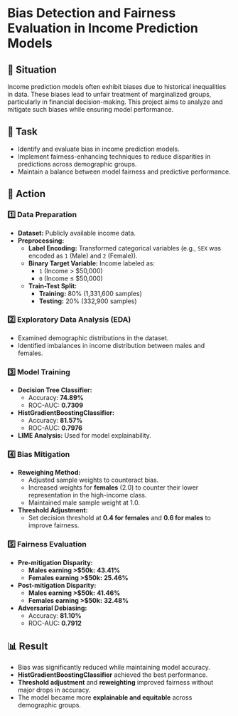 # Bias Detection and Fairness Evaluation in Income Prediction Models

## 📌 Situation
Income prediction models often exhibit biases due to historical inequalities in data. These biases lead to unfair treatment of marginalized groups, particularly in financial decision-making. This project aims to analyze and mitigate such biases while ensuring model performance.

## 🎯 Task
- Identify and evaluate bias in income prediction models.
- Implement fairness-enhancing techniques to reduce disparities in predictions across demographic groups.
- Maintain a balance between model fairness and predictive performance.

## 🔨 Action
### **1️⃣ Data Preparation**
- **Dataset:** Publicly available income data.
- **Preprocessing:**
  - **Label Encoding:** Transformed categorical variables (e.g., `SEX` was encoded as `1` (Male) and `2` (Female)).
  - **Binary Target Variable:** Income labeled as:
    - `1` (Income > $50,000)
    - `0` (Income ≤ $50,000)
  - **Train-Test Split:**
    - **Training:** 80% (1,331,600 samples)
    - **Testing:** 20% (332,900 samples)

### **2️⃣ Exploratory Data Analysis (EDA)**
- Examined demographic distributions in the dataset.
- Identified imbalances in income distribution between males and females.

### **3️⃣ Model Training**
- **Decision Tree Classifier:**
  - Accuracy: **74.89%**
  - ROC-AUC: **0.7309**
- **HistGradientBoostingClassifier:**
  - Accuracy: **81.57%**
  - ROC-AUC: **0.7976**
- **LIME Analysis:** Used for model explainability.

### **4️⃣ Bias Mitigation**
- **Reweighing Method:**
  - Adjusted sample weights to counteract bias.
  - Increased weights for **females** (2.0) to counter their lower representation in the high-income class.
  - Maintained male sample weight at 1.0.
- **Threshold Adjustment:**
  - Set decision threshold at **0.4 for females** and **0.6 for males** to improve fairness.

### **5️⃣ Fairness Evaluation**
- **Pre-mitigation Disparity:**
  - **Males earning >$50k:** **43.41%**
  - **Females earning >$50k:** **25.46%**
- **Post-mitigation Disparity:**
  - **Males earning >$50k:** **41.46%**
  - **Females earning >$50k:** **32.48%**
- **Adversarial Debiasing:**
  - Accuracy: **81.10%**
  - ROC-AUC: **0.7912**

## 📊 Result
- Bias was significantly reduced while maintaining model accuracy.
- **HistGradientBoostingClassifier** achieved the best performance.
- **Threshold adjustment** and **reweighting** improved fairness without major drops in accuracy.
- The model became more **explainable and equitable** across demographic groups.
